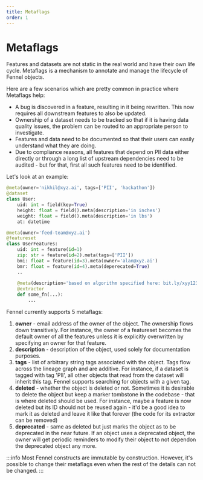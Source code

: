 ```yaml
---
title: Metaflags
order: 1
---
```


# Metaflags

Features and datasets are not static in the real world and have their own life cycle. Metaflags is a mechanism to annotate and manage the lifecycle of Fennel objects.&#x20;

Here are a few scenarios which are pretty common in practice where Metaflags help:

* A bug is discovered in a feature, resulting in it being rewritten. This now requires all downstream features to also be updated.&#x20;
* Ownership of a dataset needs to be tracked so that if it is having data quality issues, the problem can be routed to an appropriate person to investigate.
* Features and data need to be documented so that their users can easily understand what they are doing.&#x20;
* Due to compliance reasons, all features that depend on PII data either directly or through a long list of upstream dependencies need to be audited - but for that, first all such features need to be identified.&#x20;

Let's look at an example:

```python
@meta(owner='nikhil@xyz.ai', tags=['PII', 'hackathon'])
@dataset
class User:
    uid: int = field(key=True)
    height: float = field().meta(description='in inches')
    weight: float = field().meta(description='in lbs')
    at: datetime

@meta(owner='feed-team@xyz.ai')
@featureset
class UserFeatures:
    uid: int = feature(id=1)
    zip: str = feature(id=2).meta(tags=['PII'])
    bmi: float = feature(id=3).meta(owner='alan@xyz.ai')        
    bmr: float = feature(id=4).meta(deperecated=True)
    ..
    
    @meta(description='based on algorithm specified here: bit.ly/xyy123')
    @extractor
    def some_fn(...):
        ...
```

Fennel currently supports 5 metaflags:

1. **owner** - email address of the owner of the object. The ownership flows down transitively. For instance, the owner of a featureset becomes the default owner of all the features unless it is explicitly overwritten by specifying an owner for that feature.&#x20;
2. **description** - description of the object, used solely for documentation purposes.&#x20;
3. **tags** - list of arbitrary string tags associated with the object. Tags flow across the lineage graph and are additive. For instance, if a dataset is tagged with tag 'PII', all other objects that read from the dataset will inherit this tag. Fennel supports searching for objects with a given tag.&#x20;
4. **deleted** - whether the object is deleted or not. Sometimes it is desirable to delete the object but keep a marker tombstone in the codebase - that is where deleted should be used. For instance, maybe a feature is now deleted but its ID should not be reused again - it'd be a good idea to mark it as deleted and leave it like that forever (the code for its extractor can be removed)
5. **deprecated** - same as deleted but just marks the object as to be deprecated in the near future. If an object uses a deprecated object, the owner will get periodic reminders to modify their object to not dependon the deprecated object any more.&#x20;

:::info
Most Fennel constructs are immutable by construction. However, it's possible to change their metaflags even when the rest of the details can not be changed.
:::
